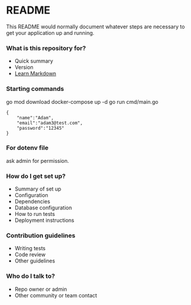 # README #

This README would normally document whatever steps are necessary to get your application up and running.

### What is this repository for? ###

* Quick summary
* Version
* [Learn Markdown](https://bitbucket.org/tutorials/markdowndemo)

### Starting commands ###
go mod download
docker-compose up -d 
go run cmd/main.go

```
{
    "name":"Adam",
    "email":"adam3@test.com",
    "password":"12345"
}
```

### For dotenv file ###
ask admin for permission. 

### How do I get set up? ###
* Summary of set up
* Configuration
* Dependencies
* Database configuration
* How to run tests
* Deployment instructions

### Contribution guidelines ###

* Writing tests
* Code review
* Other guidelines

### Who do I talk to? ###

* Repo owner or admin
* Other community or team contact
